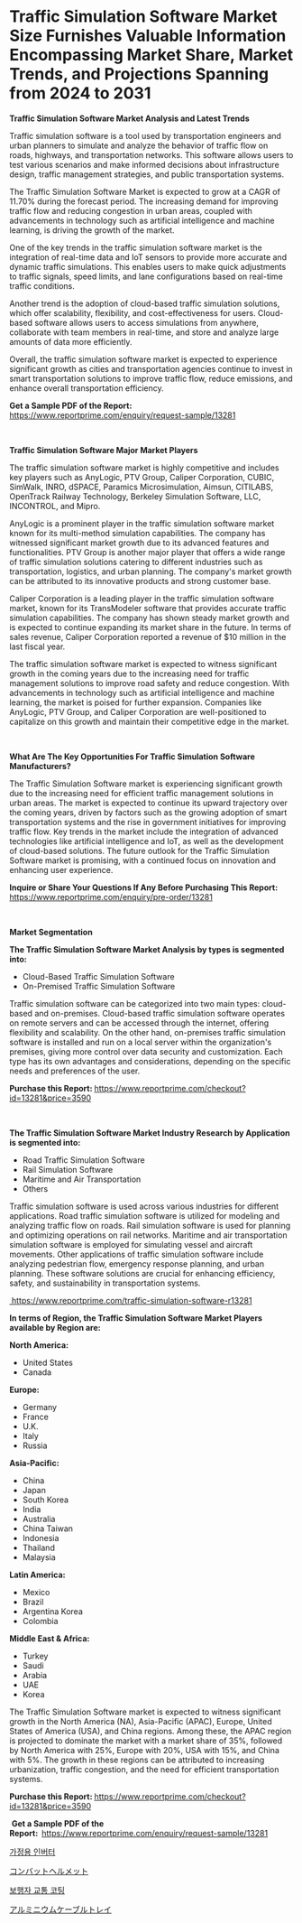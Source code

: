 <p><h1>Traffic Simulation Software Market Size Furnishes Valuable Information Encompassing Market Share, Market Trends, and Projections Spanning from 2024 to 2031</h1></p><p><strong>Traffic Simulation Software Market Analysis and Latest Trends</strong></p>
<p><p>Traffic simulation software is a tool used by transportation engineers and urban planners to simulate and analyze the behavior of traffic flow on roads, highways, and transportation networks. This software allows users to test various scenarios and make informed decisions about infrastructure design, traffic management strategies, and public transportation systems.</p><p>The Traffic Simulation Software Market is expected to grow at a CAGR of 11.70% during the forecast period. The increasing demand for improving traffic flow and reducing congestion in urban areas, coupled with advancements in technology such as artificial intelligence and machine learning, is driving the growth of the market.</p><p>One of the key trends in the traffic simulation software market is the integration of real-time data and IoT sensors to provide more accurate and dynamic traffic simulations. This enables users to make quick adjustments to traffic signals, speed limits, and lane configurations based on real-time traffic conditions.</p><p>Another trend is the adoption of cloud-based traffic simulation solutions, which offer scalability, flexibility, and cost-effectiveness for users. Cloud-based software allows users to access simulations from anywhere, collaborate with team members in real-time, and store and analyze large amounts of data more efficiently.</p><p>Overall, the traffic simulation software market is expected to experience significant growth as cities and transportation agencies continue to invest in smart transportation solutions to improve traffic flow, reduce emissions, and enhance overall transportation efficiency.</p></p>
<p><strong>Get a Sample PDF of the Report:&nbsp;</strong> <a href="https://www.reportprime.com/enquiry/request-sample/13281">https://www.reportprime.com/enquiry/request-sample/13281</a></p>
<p>&nbsp;</p>
<p><strong>Traffic Simulation Software Major Market Players</strong></p>
<p><p>The traffic simulation software market is highly competitive and includes key players such as AnyLogic, PTV Group, Caliper Corporation, CUBIC, SimWalk, INRO, dSPACE, Paramics Microsimulation, Aimsun, CITILABS, OpenTrack Railway Technology, Berkeley Simulation Software, LLC, INCONTROL, and Mipro.</p><p>AnyLogic is a prominent player in the traffic simulation software market known for its multi-method simulation capabilities. The company has witnessed significant market growth due to its advanced features and functionalities. PTV Group is another major player that offers a wide range of traffic simulation solutions catering to different industries such as transportation, logistics, and urban planning. The company's market growth can be attributed to its innovative products and strong customer base.</p><p>Caliper Corporation is a leading player in the traffic simulation software market, known for its TransModeler software that provides accurate traffic simulation capabilities. The company has shown steady market growth and is expected to continue expanding its market share in the future. In terms of sales revenue, Caliper Corporation reported a revenue of $10 million in the last fiscal year.</p><p>The traffic simulation software market is expected to witness significant growth in the coming years due to the increasing need for traffic management solutions to improve road safety and reduce congestion. With advancements in technology such as artificial intelligence and machine learning, the market is poised for further expansion. Companies like AnyLogic, PTV Group, and Caliper Corporation are well-positioned to capitalize on this growth and maintain their competitive edge in the market.</p></p>
<p>&nbsp;</p>
<p><strong>What Are The Key Opportunities For Traffic Simulation Software Manufacturers?</strong></p>
<p><p>The Traffic Simulation Software market is experiencing significant growth due to the increasing need for efficient traffic management solutions in urban areas. The market is expected to continue its upward trajectory over the coming years, driven by factors such as the growing adoption of smart transportation systems and the rise in government initiatives for improving traffic flow. Key trends in the market include the integration of advanced technologies like artificial intelligence and IoT, as well as the development of cloud-based solutions. The future outlook for the Traffic Simulation Software market is promising, with a continued focus on innovation and enhancing user experience.</p></p>
<p><strong>Inquire or Share Your Questions If Any Before Purchasing This Report:</strong> <a href="https://www.reportprime.com/enquiry/pre-order/13281">https://www.reportprime.com/enquiry/pre-order/13281</a></p>
<p>&nbsp;</p>
<p><strong>Market Segmentation</strong></p>
<p><strong>The Traffic Simulation Software Market Analysis by types is segmented into:</strong></p>
<p><ul><li>Cloud-Based Traffic Simulation Software</li><li>On-Premised Traffic Simulation Software</li></ul></p>
<p><p>Traffic simulation software can be categorized into two main types: cloud-based and on-premises. Cloud-based traffic simulation software operates on remote servers and can be accessed through the internet, offering flexibility and scalability. On the other hand, on-premises traffic simulation software is installed and run on a local server within the organization's premises, giving more control over data security and customization. Each type has its own advantages and considerations, depending on the specific needs and preferences of the user.</p></p>
<p><strong>Purchase this Report:&nbsp;</strong><a href="https://www.reportprime.com/checkout?id=13281&price=3590">https://www.reportprime.com/checkout?id=13281&price=3590</a></p>
<p>&nbsp;</p>
<p><strong>The Traffic Simulation Software Market Industry Research by Application is segmented into:</strong></p>
<p><ul><li>Road Traffic Simulation Software</li><li>Rail Simulation Software</li><li>Maritime and Air Transportation</li><li>Others</li></ul></p>
<p><p>Traffic simulation software is used across various industries for different applications. Road traffic simulation software is utilized for modeling and analyzing traffic flow on roads. Rail simulation software is used for planning and optimizing operations on rail networks. Maritime and air transportation simulation software is employed for simulating vessel and aircraft movements. Other applications of traffic simulation software include analyzing pedestrian flow, emergency response planning, and urban planning. These software solutions are crucial for enhancing efficiency, safety, and sustainability in transportation systems.</p></p>
<p><a href="https://www.reportprime.com/traffic-simulation-software-r13281">&nbsp;https://www.reportprime.com/traffic-simulation-software-r13281</a></p>
<p><strong>In terms of Region, the Traffic Simulation Software Market Players available by Region are:</strong></p>
<p>
    <p> <strong> North America: </strong>
        <ul>
            <li>United States</li>
            <li>Canada</li>
        </ul>
        </p> 
    <p> <strong> Europe: </strong>
        <ul>
            <li>Germany</li>
            <li>France</li>
            <li>U.K.</li>
            <li>Italy</li>
            <li>Russia</li>
        </ul>
        </p> 
    <p> <strong> Asia-Pacific: </strong>
        <ul>
            <li>China</li>
            <li>Japan</li>
            <li>South Korea</li>
            <li>India</li>
            <li>Australia</li>
            <li>China Taiwan</li>
            <li>Indonesia</li>
            <li>Thailand</li>
            <li>Malaysia</li>
        </ul>
        </p> 
    <p> <strong> Latin America: </strong>
        <ul>
            <li>Mexico</li>
            <li>Brazil</li>
            <li>Argentina Korea</li>
            <li>Colombia</li>
        </ul>
        </p> 
    <p> <strong> Middle East & Africa: </strong>
        <ul>
            <li>Turkey</li>
            <li>Saudi</li>
            <li>Arabia</li>
            <li>UAE</li>
            <li>Korea</li>
        </ul>
    </p>
    </p>
<p><p>The Traffic Simulation Software market is expected to witness significant growth in the North America (NA), Asia-Pacific (APAC), Europe, United States of America (USA), and China regions. Among these, the APAC region is projected to dominate the market with a market share of 35%, followed by North America with 25%, Europe with 20%, USA with 15%, and China with 5%. The growth in these regions can be attributed to increasing urbanization, traffic congestion, and the need for efficient transportation systems.</p></p>
<p><strong>Purchase this Report: </strong><a href="https://www.reportprime.com/checkout?id=13281&price=3590">https://www.reportprime.com/checkout?id=13281&price=3590</a></p>
<p>&nbsp;<strong>Get a Sample PDF of the Report:&nbsp;&nbsp;</strong><a href="https://www.reportprime.com/enquiry/request-sample/13281">https://www.reportprime.com/enquiry/request-sample/13281</a></p>
<p><strong></strong></p>
<p><p><a href="https://medium.com/@tomienow676/%EC%A3%BC%ED%83%9D%EC%9A%A9-%EC%9D%B8%EB%B2%84%ED%84%B0-%EC%8B%9C%EC%9E%A5-%EA%B7%9C%EB%AA%A8%EB%8A%94-%EA%B8%80%EB%A1%9C%EB%B2%8C-%EC%82%B0%EC%97%85%EC%97%90%EC%84%9C-%EA%B0%80%EC%9E%A5-%EC%A2%8B%EC%9D%80-%EB%A7%88%EC%BC%80%ED%8C%85-%EC%B1%84%EB%84%90%EC%9D%84-%EB%93%9C%EB%9F%AC%EB%83%85%EB%8B%88%EB%8B%A4-d60daa1a6faa">가정용 인버터</a></p><p><a href="https://medium.com/@marcosoenrt565736/%E6%88%A6%E9%97%98%E7%94%A8%E3%83%98%E3%83%AB%E3%83%A1%E3%83%83%E3%83%88%E5%B8%82%E5%A0%B4%E8%A6%8F%E6%A8%A1-%E5%B8%82%E5%A0%B4%E8%A6%8B%E9%80%9A%E3%81%97%E3%81%A8%E5%B8%82%E5%A0%B4%E4%BA%88%E6%B8%AC-2024%E5%B9%B4%E3%81%8B%E3%82%892031%E5%B9%B4%E3%81%BE%E3%81%A7-964fe721b2a6">コンバットヘルメット</a></p><p><a href="https://medium.com/@thib_harou/%EB%B3%B4%ED%96%89%EC%9E%90-%ED%8A%B8%EB%9E%98%ED%94%BD-%EC%BD%94%ED%8C%85-%EC%8B%9C%EC%9E%A5-%EC%8B%9C%EC%9E%A5-cagr-%EC%8B%9C%EC%9E%A5-%EB%8F%99%ED%96%A5-%EB%B0%8F-%EC%84%B1%EC%9E%A5-%EC%A0%84%EB%9E%B5%EC%97%90-%EB%8C%80%ED%95%9C-%ED%86%B5%EC%B0%B0%EB%A0%A5-51cc19c01f65">보행자 교통 코팅</a></p><p><a href="https://medium.com/@colbu56546/%E3%82%A2%E3%83%AB%E3%83%9F%E3%83%8B%E3%82%A6%E3%83%A0%E3%82%B1%E3%83%BC%E3%83%96%E3%83%AB%E3%83%88%E3%83%AC%E3%82%A4%E5%B8%82%E5%A0%B4%E3%81%AF-%E5%B8%82%E5%A0%B4%E3%82%B7%E3%82%A7%E3%82%A2-%E5%B8%82%E5%A0%B4%E3%83%88%E3%83%AC%E3%83%B3%E3%83%89-%E5%B8%82%E5%A0%B4%E6%88%90%E9%95%B7%E3%81%AB%E9%96%A2%E3%81%99%E3%82%8B%E6%83%85%E5%A0%B1%E3%82%92%E6%8F%90%E4%BE%9B%E3%81%97%E3%81%BE%E3%81%99-ariuminium-keburu-toreii-shijou-wa-shijou-shea-567fba5221a5">アルミニウムケーブルトレイ</a></p></p>